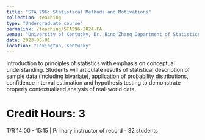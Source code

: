```yaml
---
title: "STA 296: Statistical Methods and Motivations"
collection: teaching
type: "Undergraduate course"
permalink: /teaching/STA296-2024-FA
venue: "University of Kentucky, Dr. Bing Zhang Department of Statistics"
date: 2023-08-01
location: "Lexington, Kentucky"
---
```


Introduction to principles of statistics with emphasis on conceptual understanding. Students will articulate results of statistical description of sample data (including bivariate), application of probability distributions, confidence interval estimation and hypothesis testing to demonstrate properly contextualized analysis of real-world data.

Credit Hours: 3
======
T/R 14:00 - 15:15 | 
Primary instructor of record - 32 students
